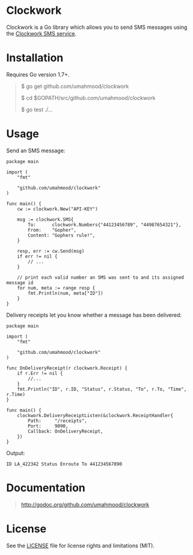 # Clockwork

Clockwork is a Go library which allows you to send SMS messages using the [Clockwork SMS service](https://www.clockworksms.com/).

# Installation

Requires Go version 1.7+.

> $ go get github.com/umahmood/clockwork
>
> $ cd $GOPATH/src/github.com/umahmood/clockwork
>
> $ go test ./...

# Usage

Send an SMS message:
```
package main

import (
    "fmt"

    "github.com/umahmood/clockwork"
)

func main() {
    cw := clockwork.New("API-KEY")

    msg := clockwork.SMS{
        To:      clockwork.Numbers{"44123456789", "44987654321"},
        From:    "Gopher",
        Content: "Gophers rule!",
    }

    resp, err := cw.Send(msg)
    if err != nil {
        // ...
    }

    // print each valid number an SMS was sent to and its assigned message id
    for num, meta := range resp {
        fmt.Println(num, meta["ID"])
    }
}
```

Delivery receipts let you know whether a message has been delivered:
```
package main

import (
    "fmt"

    "github.com/umahmood/clockwork"
)

func OnDeliveryReceipt(r clockwork.Receipt) {
    if r.Err != nil {
        //...
    }
    fmt.Println("ID", r.ID, "Status", r.Status, "To", r.To, "Time", r.Time)
}

func main() {
    clockwork.DeliveryReceiptListen(&clockwork.ReceiptHandler{
        Path:     "/receipts",
        Port:     9090,
        Callback: OnDeliveryReceipt,
    })
}
```
Output:
```
ID LA_422342 Status Enroute To 441234567890
```

# Documentation

> http://godoc.org/github.com/umahmood/clockwork

# License

See the [LICENSE](LICENSE.md) file for license rights and limitations (MIT).
